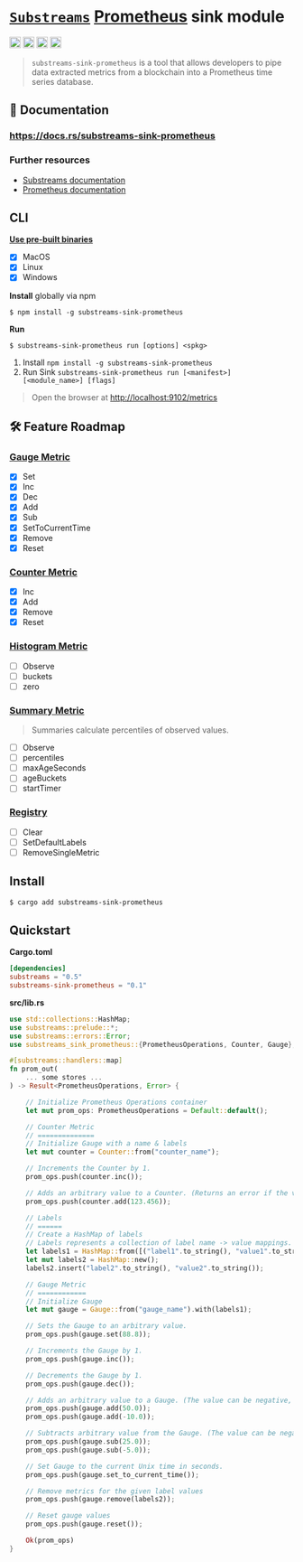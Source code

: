 # [`Substreams`](https://substreams.streamingfast.io/) [Prometheus](https://prometheus.io/) sink module

[<img alt="github" src="https://img.shields.io/badge/Github-substreams.prometheus-8da0cb?style=for-the-badge&logo=github" height="20">](https://github.com/pinax-network/substreams-sink-prometheus)
[<img alt="crates.io" src="https://img.shields.io/crates/v/substreams-sink-prometheus.svg?style=for-the-badge&color=fc8d62&logo=rust" height="20">](https://crates.io/crates/substreams-sink-prometheus)
[<img alt="docs.rs" src="https://img.shields.io/badge/docs.rs-substreams.prometheus-66c2a5?style=for-the-badge&labelColor=555555&logo=docs.rs" height="20">](https://docs.rs/substreams-sink-prometheus)
[<img alt="GitHub Workflow Status" src="https://img.shields.io/github/actions/workflow/status/pinax-network/substreams-sink-prometheus/ci.yml?branch=main&style=for-the-badge" height="20">](https://github.com/pinax-network/substreams-sink-prometheus/actions?query=branch%3Amain)

> `substreams-sink-prometheus` is a tool that allows developers to pipe data extracted metrics from a blockchain into a Prometheus time series database.

## 📖 Documentation

### https://docs.rs/substreams-sink-prometheus

### Further resources

- [Substreams documentation](https://substreams.streamingfast.io)
- [Prometheus documentation](https://prometheus.io)

## CLI
[**Use pre-built binaries**](https://github.com/pinax-network/substreams-sink-prometheus/releases)
- [x] MacOS
- [x] Linux
- [x] Windows

**Install** globally via npm
```
$ npm install -g substreams-sink-prometheus
```

**Run**
```
$ substreams-sink-prometheus run [options] <spkg>
```

1. Install `npm install -g substreams-sink-prometheus`
2. Run Sink `substreams-sink-prometheus run [<manifest>] [<module_name>] [flags]`
> Open the browser at [http://localhost:9102/metrics](http://localhost:9102/metrics)

## 🛠 Feature Roadmap

### [Gauge Metric](https://pkg.go.dev/github.com/prometheus/client_golang/prometheus#Gauge)
- [x] Set
- [x] Inc
- [x] Dec
- [x] Add
- [x] Sub
- [x] SetToCurrentTime
- [x] Remove
- [x] Reset

### [Counter Metric](https://pkg.go.dev/github.com/prometheus/client_golang/prometheus#Counter)
- [x] Inc
- [x] Add
- [x] Remove
- [x] Reset

### [Histogram Metric](https://pkg.go.dev/github.com/prometheus/client_golang/prometheus#Histogram)
- [ ] Observe
- [ ] buckets
- [ ] zero

### [Summary Metric](https://pkg.go.dev/github.com/prometheus/client_golang/prometheus#Summary)
> Summaries calculate percentiles of observed values.
- [ ] Observe
- [ ] percentiles
- [ ] maxAgeSeconds
- [ ] ageBuckets
- [ ] startTimer

### [Registry](https://pkg.go.dev/github.com/prometheus/client_golang/prometheus#Registry)
- [ ] Clear
- [ ] SetDefaultLabels
- [ ] RemoveSingleMetric

## Install

```bash
$ cargo add substreams-sink-prometheus
```

## Quickstart

**Cargo.toml**

```toml
[dependencies]
substreams = "0.5"
substreams-sink-prometheus = "0.1"
```

**src/lib.rs**

```rust
use std::collections::HashMap;
use substreams::prelude::*;
use substreams::errors::Error;
use substreams_sink_prometheus::{PrometheusOperations, Counter, Gauge};

#[substreams::handlers::map]
fn prom_out(
    ... some stores ...
) -> Result<PrometheusOperations, Error> {

    // Initialize Prometheus Operations container
    let mut prom_ops: PrometheusOperations = Default::default();

    // Counter Metric
    // ==============
    // Initialize Gauge with a name & labels
    let mut counter = Counter::from("counter_name");

    // Increments the Counter by 1.
    prom_ops.push(counter.inc());

    // Adds an arbitrary value to a Counter. (Returns an error if the value is < 0.)
    prom_ops.push(counter.add(123.456));

    // Labels
    // ======
    // Create a HashMap of labels
    // Labels represents a collection of label name -> value mappings. 
    let labels1 = HashMap::from([("label1".to_string(), "value1".to_string())]);
    let mut labels2 = HashMap::new();
    labels2.insert("label2".to_string(), "value2".to_string());

    // Gauge Metric
    // ============
    // Initialize Gauge
    let mut gauge = Gauge::from("gauge_name").with(labels1);

    // Sets the Gauge to an arbitrary value.
    prom_ops.push(gauge.set(88.8));

    // Increments the Gauge by 1.
    prom_ops.push(gauge.inc());

    // Decrements the Gauge by 1.
    prom_ops.push(gauge.dec());

    // Adds an arbitrary value to a Gauge. (The value can be negative, resulting in a   rease of the Gauge.)
    prom_ops.push(gauge.add(50.0));
    prom_ops.push(gauge.add(-10.0));

    // Subtracts arbitrary value from the Gauge. (The value can be negative, resulting in an    rease of the Gauge.)
    prom_ops.push(gauge.sub(25.0));
    prom_ops.push(gauge.sub(-5.0));

    // Set Gauge to the current Unix time in seconds.
    prom_ops.push(gauge.set_to_current_time());

    // Remove metrics for the given label values
    prom_ops.push(gauge.remove(labels2));

    // Reset gauge values
    prom_ops.push(gauge.reset());

    Ok(prom_ops)
}
```
